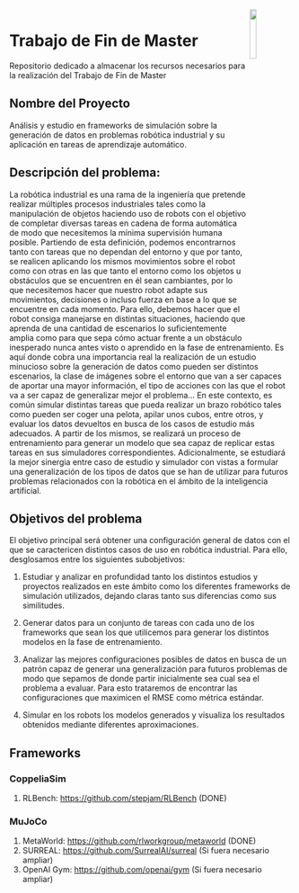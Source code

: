 <img src='http://canal.ugr.es/wp-content/uploads/2017/07/logo-UGR-color-vertical.jpg' width=15% align="right" />

# Trabajo de Fin de Master
Repositorio dedicado a almacenar los recursos necesarios para la realización del Trabajo de Fin de Master

## Nombre del Proyecto
Análisis y estudio en frameworks de simulación sobre la generación de datos en problemas robótica industrial y su aplicación en tareas de aprendizaje automático. 

## Descripción del problema:
La robótica industrial es una rama de la ingeniería que pretende realizar múltiples procesos industriales tales como la manipulación de objetos haciendo uso de robots con el objetivo de completar diversas tareas en cadena de forma automática de modo que necesitemos la mínima supervisión humana posible. Partiendo de esta definición, podemos encontrarnos tanto con tareas que no dependan del entorno y que por tanto, se realicen aplicando los mismos movimientos sobre el robot como con otras en las que tanto el entorno como los objetos u obstáculos que se encuentren en él sean cambiantes, por lo que necesitemos hacer que nuestro robot adapte sus movimientos, decisiones o incluso fuerza en base a lo que se encuentre en cada momento. Para ello, debemos hacer que el robot consiga manejarse en distintas situaciones, haciendo que aprenda de una cantidad de escenarios lo suficientemente amplia como para que sepa cómo actuar frente a un obstáculo inesperado nunca antes visto o aprendido en la fase de entrenamiento. Es aquí donde cobra una importancia real la realización de un estudio minucioso sobre la generación de datos como pueden ser distintos escenarios, la clase de imágenes sobre el entorno que van a ser capaces de aportar una mayor información, el tipo de acciones con las que el robot va a ser capaz de generalizar mejor el problema…
En este contexto, es común simular distintas tareas que pueda realizar un brazo robótico tales como pueden ser coger una pelota, apilar unos cubos, entre otros, y evaluar los datos devueltos en busca de los casos de estudio más adecuados. A partir de los mismos, se realizará un proceso de entrenamiento para generar un modelo que sea capaz de replicar estas tareas en sus simuladores correspondientes. Adicionalmente, se estudiará la mejor sinergia entre caso de estudio y simulador con vistas a formular una generalización de los tipos de datos que se han de utilizar para futuros problemas relacionados con la robótica en el ámbito de la inteligencia artificial.

## Objetivos del problema

El objetivo principal será obtener una configuración general de datos con el que se caractericen distintos casos de uso en robótica industrial. Para ello, desglosamos entre los siguientes subobjetivos:

1. Estudiar y analizar en profundidad tanto los distintos estudios y proyectos realizados en este ámbito como los diferentes frameworks de simulación utilizados, dejando claras tanto sus diferencias como sus similitudes. 

2. Generar datos para un conjunto de tareas con cada uno de los frameworks que sean los que utilicemos para generar los distintos modelos en la fase de entrenamiento.

3. Analizar las mejores configuraciones posibles de datos en busca de un patrón capaz de generar una generalización para futuros problemas de modo que sepamos de donde partir inicialmente sea cual sea el problema a evaluar. Para esto trataremos de encontrar las configuraciones que maximicen el RMSE como métrica estándar.

4. Simular en los robots los modelos generados y visualiza los resultados obtenidos mediante diferentes aproximaciones. 

## Frameworks 

### CoppeliaSim
  1. RLBench: https://github.com/stepjam/RLBench (DONE)



### MuJoCo
  1. MetaWorld: https://github.com/rlworkgroup/metaworld (DONE)
  2. SURREAL: https://github.com/SurrealAI/surreal (Si fuera necesario ampliar)
  3. OpenAI Gym: https://github.com/openai/gym (Si fuera necesario ampliar)
